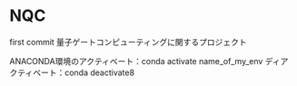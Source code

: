 # NQC
first commit
量子ゲートコンピューティングに関するプロジェクト

ANACONDA環境のアクティベート：conda activate name_of_my_env
ディアクティベート：conda deactivate8
